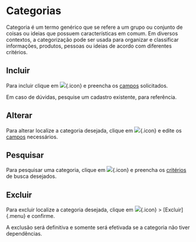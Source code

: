# Categorias

Categoria é um termo genérico que se refere a um grupo ou conjunto de coisas ou ideias que possuem características em comum. Em diversos contextos, a categorização pode ser usada para organizar e classificar informações, produtos, pessoas ou ideias de acordo com diferentes critérios.

## Incluir

Para incluir clique em ![](https://static.zenerp.app.br/icons/action-create.svg){.icon} e preencha os [campos](account-edit) solicitados. 

Em caso de dúvidas, pesquise um cadastro existente, para referência.

## Alterar

Para alterar localize a categoria desejada, clique em ![](https://static.zenerp.app.br/icons/action-update.svg){.icon} e edite os [campos](account-edit) necessários.

## Pesquisar

Para pesquisar uma categoria, clique em ![](https://static.zenerp.app.br/icons/action-search.svg){.icon} e preencha os [critérios](person-search) de busca desejados.

## Excluir

Para excluir localize a categoria desejada, clique em ![](https://static.zenerp.app.br/icons/action-more-tr.svg){.icon} > [Excluir]{.menu} e confirme.

A exclusão será definitiva e somente será efetivada se a categoria não tiver dependências.
